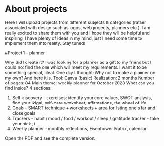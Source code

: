 # About projects
Here I will upload projects from different subjects & categories (rather associated with design such as logos, web projects, planners etc.). I am really excited to share them with you and I hope they will be helpful and inspiring. I have plenty of ideas in my mind, just I need some time to implement them into reality. Stay tuned!

#Project 1 - planner

Why did I create it? I was looking for a planner as a gift to my friend but I could not find the one which will meet my requirements. I want it to be something special, ideal. One day I thought: Why not to make a planner on my own? And here it is. 
Tool: Canva (basic)
Realization: 2 months 
Number of pages: 84
Main theme: weekly planner for October 2023 
What can you find inside? 
4 sections: 
1) Self-discovery - exercises: identify your core values, SWOT analysis, find your ikigai, self-care worksheet, affirmations, the wheel of life
2) Goals - SMART technique + worksheets + area for listing one's far and close goals
3) Trackers - habit / mood / food / workout / sleep / gratitude tracker - take your pick ;)
4) Weekly planner - monthly reflections, Eisenhower Matrix, calendar

Open the PDF and see the complete version. 
